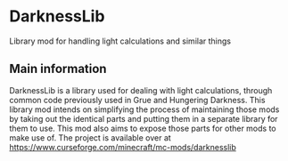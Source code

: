# DarknessLib
Library mod for handling light calculations and similar things

## Main information
DarknessLib is a library used for dealing with light calculations, through common code previously used in Grue and Hungering Darkness.
This library mod intends on simplifying the process of maintaining those mods by taking out the identical parts and putting them in a separate library for them to use.
This mod also aims to expose those parts for other mods to make use of.
The project is available over at https://www.curseforge.com/minecraft/mc-mods/darknesslib
